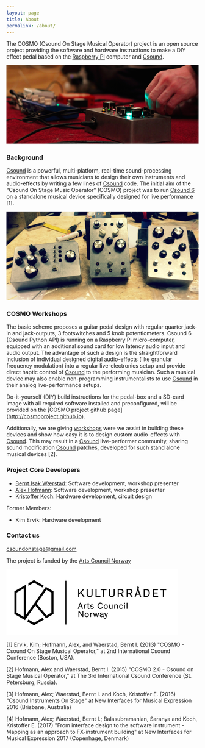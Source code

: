 ```yaml
---
layout: page
title: About
permalink: /about/
---
```



The COSMO (Csound On Stage Musical Operator) project is an open source project providing the software and hardware instructions to make a DIY effect pedal based on the [Raspberry PI](https://www.raspberrypi.org) computer and [Csound](https://csound.com).

![alt text](/images/Live_01.png "Live")

### Background

[Csound](https://csound.com) is a powerful, multi-platform, real-time sound-processing environment that allows musicians to design their own instruments and audio-effects by writing a few lines of [Csound](https://csound.com) code. The initial aim of the “Csound On Stage Music Operator” (COSMO) project was to run [Csound 6](https://csound.com) on a standalone musical device specifically designed for live performance [1].

![alt text](/images/3_COSMO_designs.JPG "3 different COSMO designs")

### COSMO Workshops 

The basic scheme proposes a guitar pedal design with regular quarter jack-in and jack-outputs, 3 footswitches and 5 knob potentiometers. Csound 6 (Csound Python API) is running on a Raspberry Pi micro-computer, equipped with an additional sound card for low latency audio input and audio output. The advantage of such a design is the straightforward inclusion of individual designed digital audio-effects (like granular frequency modulation) into a regular live-electronics setup and provide direct haptic control of [Csound](https://csound.com) to the performing musician. Such a musical device may also enable non-programming instrumentalists to use [Csound](https://csound.com) in their analog live-performance setups. 

Do-it-yourself (DIY) build instructions for the pedal-box and a SD-card image with all required software installed and preconfigured, will be provided on the [COSMO project github page] (http://cosmoproject.github.io). 

Additionally, we are giving [workshops](http://cosmoproject.github.io/workshop) were we assist in building these devices and show how easy it is to design custom audio-effects with [Csound](https://csound.com). This may result in a [Csound](https://csound.com) live-performer community, sharing sound modification [Csound](https://csound.com) patches, developed for such stand alone musical devices [2].

### Project Core Developers
* [Bernt Isak Wærstad](https://www.ntnu.no/ansatte/bernt.warstad): Software development, workshop presenter
* [Alex Hofmann](http://iwk.mdw.ac.at/hofmann.htm): Software development, workshop presenter
* [Kristoffer Koch](http://www.kristofferkoch.com): Hardware development, circuit design

Former Members:

* Kim Ervik: Hardware development

### Contact us

[csoundonstage@gmail.com](mailto:csoundonstage@gmail.com)

The project is funded by the [Arts Council Norway](http://www.kulturradet.no/)

![alt text](images/logos/kulturraadet_sort_liten.png)

[1] Ervik, Kim; Hofmann, Alex, and Waerstad, Bernt I. (2013)
"COSMO - Csound On Stage Musical Operator,"
at 2nd International Csound Conference (Boston, USA).

[2] Hofmann, Alex and Waerstad, Bernt I. (2015)
"COSMO 2.0 - Csound on Stage Musical Operator,"
at The 3rd International Csound Conference (St. Petersburg, Russia).

[3] Hofmann, Alex; Waerstad, Bernt I. and Koch, Kristoffer E. (2016) 
"Csound Instruments On Stage" 
at New Interfaces for Musical Expression 2016 (Brisbane, Australia)

[4] Hofmann, Alex; Waerstad, Bernt I.; Balasubramanian, Saranya and Koch, Kristoffer E. (2017)
"From interface design to the software instrument - Mapping as an approach to FX-instrument building"
at New Interfaces for Musical Expression 2017 (Copenhage, Denmark)



